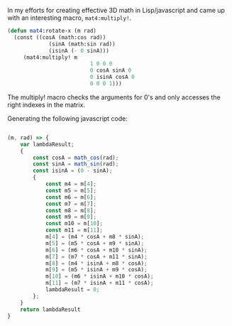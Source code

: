 
In my efforts for creating effective 3D math in Lisp/javascript and came up with an interesting macro, `mat4:multiply!`.

```lisp
(defun mat4:rotate-x (m rad)
  (const ((cosA (math:cos rad))
			 (sinA (math:sin rad))
			 (isinA (- 0 sinA)))
	 (mat4:multiply! m 
						  1 0 0 0
						  0 cosA sinA 0
						  0 isinA cosA 0
						  0 0 0 1)))
```

The multiply! macro checks the arguments for 0's and only accesses the right indexes in the matrix.

Generating the following javascript code:

```javascript

(m, rad) => {
    var lambdaResult;
    {
        const cosA = math_cos(rad);
        const sinA = math_sin(rad);
        const isinA = (0 - sinA);
        {
            const m4 = m[4];
            const m5 = m[5];
            const m6 = m[6];
            const m7 = m[7];
            const m8 = m[8];
            const m9 = m[9];
            const m10 = m[10];
            const m11 = m[11];
            m[4] = (m4 * cosA + m8 * sinA);
            m[5] = (m5 * cosA + m9 * sinA);
            m[6] = (m6 * cosA + m10 * sinA);
            m[7] = (m7 * cosA + m11 * sinA);
            m[8] = (m4 * isinA + m8 * cosA);
            m[9] = (m5 * isinA + m9 * cosA);
            m[10] = (m6 * isinA + m10 * cosA);
            m[11] = (m7 * isinA + m11 * cosA);
            lambdaResult = 0;
        };
    }
    return lambdaResult
}

```
